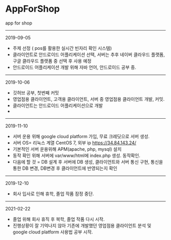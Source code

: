 # AppForShop
app for shop

-------------------------------------------------------------------------------------------------------------------
2019-09-05
  - 주제 선정 ( pos를 활용한 실시간 빈자리 확인 시스템)
  - 클라이언트로 안드로이드 어플리케이션 선택, 서버는 추후 네이버 클라우드 플랫폼, 구글 클라우드 플랫폼 중 선택 후 사용 예정
  - 안드로이드 어플리케이션 개발 위해 자바 언어, 안드로이드 공부 중.
-------------------------------------------------------------------------------------------------------------------
2019-10-06
  - 깃허브 공부, 첫번째 커밋
  - 영업점용 클라이언트, 고객용 클라이언트, 서버 중  영업점용 클라이언트 개발, 커밋.
  - 클라이언트는 안드로이드 어플리케이션으로 개발
  - 
-------------------------------------------------------------------------------------------------------------------
2019-11-10
  - 서버 운용 위해 google cloud platform 가입, 무료 크레딧으로 서버 생성.
  - 서버 OS= 리눅스 계열 CentOS 7, 외부 ip https://34.84.143.24/ 
  - 기본적인 서버 운용위해 APM(apache, php, mysql) 설치
  - 동작 확인 위해 서버에 var/www/html에 index.php 생성. 동작확인.
  - 다음에 할 것 = DB 설계 후 서버에 DB 생성, 클라이언트와 서버 통신 구현, 통신을 통한 DB 변경, DB변경 후 클라이언트에 반영되는지 확인

--------------------------------------------------------------------------------------------------------------------
2019-12-10
  - 회사 입사로 인해 휴학, 졸업 작품 잠정 중단.

--------------------------------------------------------------------------------------------------------------------
2021-02-22
  - 졸업 위해 회사 휴직 후 복학, 졸업 작품 다시 시작.
  - 진행상황이 잘 기억나지 않아 기존에 개발했던 영업점용 클라이언트 분석 및 google cloud platform 사용법 공부 시작.
